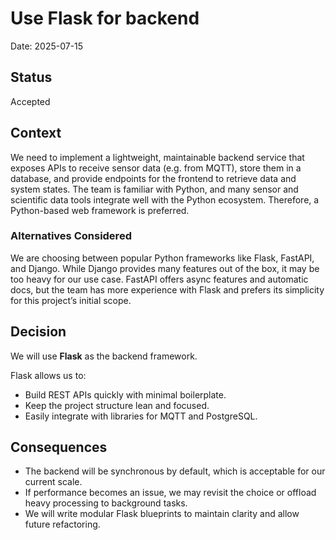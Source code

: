 # Use Flask for backend

Date: 2025-07-15

## Status

Accepted

## Context

We need to implement a lightweight, maintainable backend service that exposes APIs to receive sensor data (e.g. from MQTT), store them in a database, and provide endpoints for the frontend to retrieve data and system states. The team is familiar with Python, and many sensor and scientific data tools integrate well with the Python ecosystem. Therefore, a Python-based web framework is preferred.

### Alternatives Considered

We are choosing between popular Python frameworks like Flask, FastAPI, and Django. While Django provides many features out of the box, it may be too heavy for our use case. FastAPI offers async features and automatic docs, but the team has more experience with Flask and prefers its simplicity for this project’s initial scope.

## Decision

We will use **Flask** as the backend framework.

Flask allows us to:
- Build REST APIs quickly with minimal boilerplate.
- Keep the project structure lean and focused.
- Easily integrate with libraries for MQTT and PostgreSQL.

## Consequences
- The backend will be synchronous by default, which is acceptable for our current scale.
- If performance becomes an issue, we may revisit the choice or offload heavy processing to background tasks.
- We will write modular Flask blueprints to maintain clarity and allow future refactoring.

